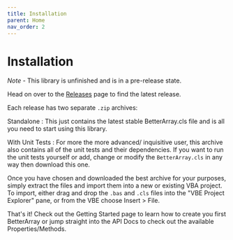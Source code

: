 ```yaml
---
title: Installation
parent: Home
nav_order: 2
---
```


# Installation

*Note* - This library is unfinished and is in a pre-release state.

Head on over to the [Releases](https://github.com/Senipah/VBA-Better-Array/releases/) page to find the latest release. 

Each release has two separate `.zip` archives:

Standalone
: This just contains the latest stable BetterArray.cls file and is all you need to start using this library.

With Unit Tests
: For more the more advanced/ inquisitive user, this archive also contains all of the unit tests and their dependencies. If you want to run the unit tests yourself or add, change or modify the `BetterArray.cls` in any way then download this one.

Once you have chosen and downloaded the best archive for your purposes, simply extract the files and import them into a new or existing VBA project. To import, either drag and drop the `.bas` and `.cls` files into the "VBE Project Explorer" pane, or from the VBE choose Insert > File.

That's it! Check out the Getting Started page to learn how to create you first BetterArray or jump straight into the API Docs to check out the available Properties/Methods.


